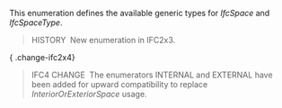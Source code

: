 ﻿This enumeration defines the available generic types for _IfcSpace_ and _IfcSpaceType_.

> HISTORY&nbsp; New enumeration in IFC2x3.

{ .change-ifc2x4}
> IFC4 CHANGE&nbsp; The enumerators INTERNAL and EXTERNAL have been added for upward compatibility to replace _InteriorOrExteriorSpace_ usage.
